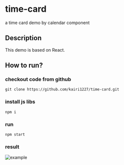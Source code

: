 # time-card
a time card demo by calendar component

## Description

This demo is based on React.

## How to run?

### checkout code from github

`git clone https://github.com/kairi1227/time-card.git`

### install js libs

`npm i`

### run 

`npm start`

### result

![example](https://static.oschina.net/uploads/img/201805/25142938_9Agz.png)